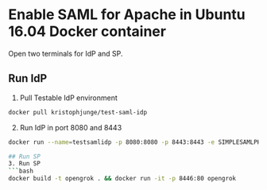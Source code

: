 # Enable SAML for Apache in Ubuntu 16.04 Docker container
Open two terminals for IdP and SP.

## Run IdP
1. Pull Testable IdP environment
```bash
docker pull kristophjunge/test-saml-idp
```
2. Run IdP in port 8080 and 8443
```bash
docker run --name=testsamlidp -p 8080:8080 -p 8443:8443 -e SIMPLESAMLPHP_SP_ENTITY_ID=urn:opengrok -e SIMPLESAMLPHP_SP_ASSERTION_CONSUMER_SERVICE=http://localhost:8446/login.html -d kristophjunge/test-saml-idp```

## Run SP
3. Run SP
```bash
docker build -t opengrok . && docker run -it -p 8446:80 opengrok
```

